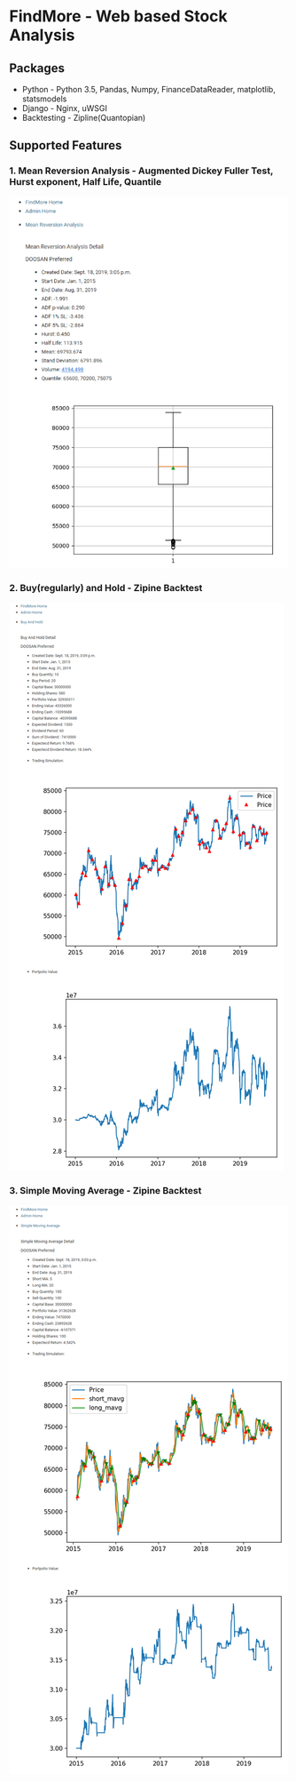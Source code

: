 # FindMore - Web based Stock Analysis

## Packages
* Python - Python 3.5, Pandas, Numpy, FinanceDataReader, matplotlib, statsmodels
* Django - Nginx, uWSGI
* Backtesting - Zipline(Quantopian)

## Supported Features
### 1. Mean Reversion Analysis - Augmented Dickey Fuller Test, Hurst exponent, Half Life, Quantile
![Mean Reversion Analysis](/MRA.png)

### 2. Buy(regularly) and Hold - Zipine Backtest
![Buy And Hold](/BAH.png)

### 3. Simple Moving Average - Zipine Backtest
![Simple Moving Average](/SMA.png)
